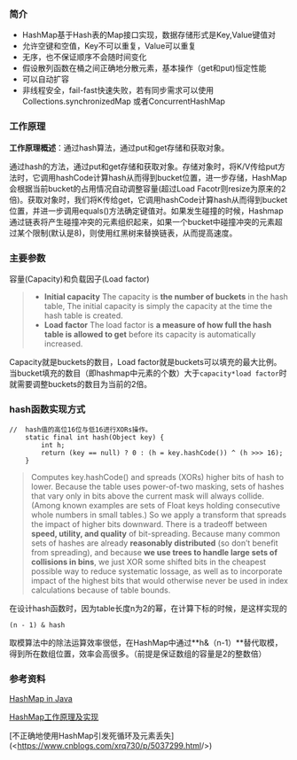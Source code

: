 
### 简介

* HashMap基于Hash表的Map接口实现，数据存储形式是Key,Value键值对
* 允许空键和空值，Key不可以重复，Value可以重复
* 无序，也不保证顺序不会随时间变化
* 假设散列函数在桶之间正确地分散元素，基本操作（get和put)恒定性能
* 可以自动扩容
* 非线程安全，fail-fast快速失败，若有同步需求可以使用Collections.synchronizedMap 或者ConcurrentHashMap

### 工作原理

**工作原理概述**：通过hash算法，通过put和get存储和获取对象。

通过hash的方法，通过put和get存储和获取对象。存储对象时，将K/V传给put方法时，它调用hashCode计算hash从而得到bucket位置，进一步存储，HashMap会根据当前bucket的占用情况自动调整容量(超过Load Facotr则resize为原来的2倍)。获取对象时，我们将K传给get，它调用hashCode计算hash从而得到bucket位置，并进一步调用equals()方法确定键值对。如果发生碰撞的时候，Hashmap通过链表将产生碰撞冲突的元素组织起来，如果一个bucket中碰撞冲突的元素超过某个限制(默认是8)，则使用红黑树来替换链表，从而提高速度。

### 主要参数

容量(Capacity)和负载因子(Load factor)

> - **Initial capacity** The capacity is **the number of buckets** in the hash table, The initial capacity is simply the capacity at the time the hash table is created.
> - **Load factor** The load factor is **a measure of how full the hash table is allowed to get** before its capacity is automatically increased.

Capacity就是buckets的数目，Load factor就是buckets可以填充的最大比例。当bucket填充的数目（即hashmap中元素的个数）大于`capacity*load factor`时就需要调整buckets的数目为当前的2倍。

### hash函数实现方式

```
//	hash值的高位16位与低16进行XORs操作。
    static final int hash(Object key) {
        int h;
        return (key == null) ? 0 : (h = key.hashCode()) ^ (h >>> 16);
    }
```

> Computes key.hashCode() and spreads (XORs) higher bits of hash to lower. Because the table uses power-of-two masking, sets of hashes that vary only in bits above the current mask will always collide. (Among known examples are sets of Float keys holding consecutive whole numbers in small tables.) So we apply a transform that spreads the impact of higher bits downward. There is a tradeoff between **speed, utility, and quality** of bit-spreading. Because many common sets of hashes are already **reasonably distributed** (so don’t benefit from spreading), and because **we use trees to handle large sets of collisions in bins**, we just XOR some shifted bits in the cheapest possible way to reduce systematic lossage, as well as to incorporate impact of the highest bits that would otherwise never be used in index calculations because of table bounds.

在设计hash函数时，因为table长度n为2的幂，在计算下标的时候，是这样实现的

```
(n - 1) & hash
```

取模算法中的除法运算效率很低，在HashMap中通过**h&（n-1）**替代取模，得到所在数组位置，效率会高很多。（前提是保证数组的容量是2的整数倍）



### 参考资料

[HashMap in Java](<https://www.geeksforgeeks.org/java-util-hashmap-in-java/>)

[HashMap工作原理及实现](<https://yikun.github.io/2015/04/01/Java-HashMap%E5%B7%A5%E4%BD%9C%E5%8E%9F%E7%90%86%E5%8F%8A%E5%AE%9E%E7%8E%B0/>)

[不正确地使用HashMap引发死循环及元素丢失](<<https://www.cnblogs.com/xrq730/p/5037299.html>/>)